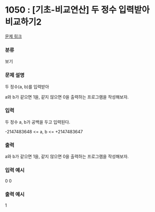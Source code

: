 # 1050 : [기초-비교연산] 두 정수 입력받아 비교하기2

[문제 링크](https://www.codeup.kr/problem.php?id=1050)

### 분류

보기

### 문제 설명

<p>두 정수(a, b)를 입력받아</p>
<p>a와 b가 같으면 1을, 같지 않으면 0을 출력하는 프로그램을 작성해보자.</p>

### 입력

<p>두 정수 a, b가 공백을 두고 입력된다.</p>
<p>-2147483648 <= a, b <= +2147483647</p>

### 출력

<p>a와 b가 같으면 1을, 같지 않으면 0을 출력하는 프로그램을 작성해보자.</p>

### 입력 예시

<p>0 0</p>

### 출력 예시

<p>1</p>

